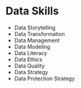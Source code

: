 # Data Skills
* Data Storytelling
* Data Transformation
* Data Management
* Data Modeling
* Data Literacy
* Data Ethics
* Data Quality
* Data Strategy
* Data Protection Strategy
